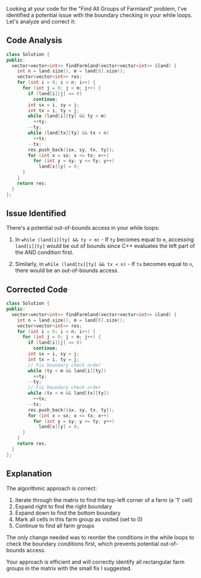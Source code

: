 Looking at your code for the "Find All Groups of Farmland" problem, I've identified a potential issue with the boundary checking in your while loops. Let's analyze and correct it:

## Code Analysis

```cpp
class Solution {
public:
  vector<vector<int>> findFarmland(vector<vector<int>> &land) {
    int n = land.size(), m = land[0].size();
    vector<vector<int>> res;
    for (int i = 0; i < n; i++) {
      for (int j = 0; j < m; j++) {
        if (land[i][j] == 0)
          continue;
        int sx = i, sy = j;
        int tx = i, ty = j;
        while (land[i][ty] && ty < m)
          ++ty;
        --ty;
        while (land[tx][ty] && tx < n)
          ++tx;
        --tx;
        res.push_back({sx, sy, tx, ty});
        for (int x = sx; x <= tx; x++)
          for (int y = sy; y <= ty; y++)
            land[x][y] = 0;
      }
    }
    return res;
  }
};
```

## Issue Identified

There's a potential out-of-bounds access in your while loops:

1. In `while (land[i][ty] && ty < m)` - If `ty` becomes equal to `m`, accessing `land[i][ty]` would be out of bounds since C++ evaluates the left part of the AND condition first.

2. Similarly, in `while (land[tx][ty] && tx < n)` - If `tx` becomes equal to `n`, there would be an out-of-bounds access.

## Corrected Code

```cpp
class Solution {
public:
  vector<vector<int>> findFarmland(vector<vector<int>> &land) {
    int n = land.size(), m = land[0].size();
    vector<vector<int>> res;
    for (int i = 0; i < n; i++) {
      for (int j = 0; j < m; j++) {
        if (land[i][j] == 0)
          continue;
        int sx = i, sy = j;
        int tx = i, ty = j;
        // Fix boundary check order
        while (ty < m && land[i][ty])
          ++ty;
        --ty;
        // Fix boundary check order
        while (tx < n && land[tx][ty])
          ++tx;
        --tx;
        res.push_back({sx, sy, tx, ty});
        for (int x = sx; x <= tx; x++)
          for (int y = sy; y <= ty; y++)
            land[x][y] = 0;
      }
    }
    return res;
  }
};
```

## Explanation

The algorithmic approach is correct:

1. Iterate through the matrix to find the top-left corner of a farm (a '1' cell)
2. Expand right to find the right boundary
3. Expand down to find the bottom boundary
4. Mark all cells in this farm group as visited (set to 0)
5. Continue to find all farm groups

The only change needed was to reorder the conditions in the while loops to check the boundary conditions first, which prevents potential out-of-bounds access.

Your approach is efficient and will correctly identify all rectangular farm groups in the matrix with the small fix I suggested.
